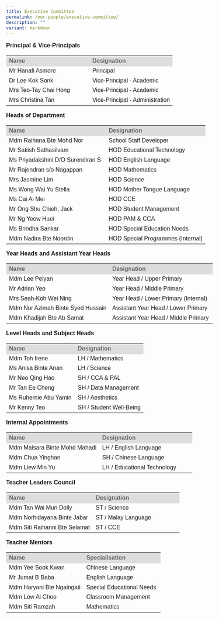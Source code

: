 ```yaml
---
title: Executive Committee
permalink: /our-people/executive-committee/
description: ""
variant: markdown
---
```

<p style="line-height:1.3; font-size:16px; font-family:Arial; text-align:justify;"><b>Principal &amp; Vice-Principals</b></p>

<table style="width: 580px">
	<colgroup><col style="width:50%"><col style="width:50%"></colgroup>
	<tbody><tr>
		<th style="line-height:1.3; font-size:16px; font-family:Arial; text-align:justify;background-color:#DDD; color:#666">Name</th>
		<th style="line-height:1.3; font-size:16px; font-family:Arial; text-align:justify;background-color:#DDD; color:#666">Designation</th>
	</tr>
	<tr>
		<td style="line-height:1.3; font-size:16px; font-family:Arial; text-align:justify;">Mr Hanafi Asmore</td> 
		<td style="line-height:1.3; font-size:16px; font-family:Arial; text-align:justify;">Principal</td>
	</tr>
	<tr>
		<td style="line-height:1.3; font-size:16px; font-family:Arial; text-align:justify;">Dr Lee Kok Sonk</td>
		<td style="line-height:1.3; font-size:16px; font-family:Arial; text-align:justify;">Vice-Principal - Academic</td>
	</tr>
	<tr>
		<td style="line-height:1.3; font-size:16px; font-family:Arial; text-align:justify;">Mrs Teo-Tay Chai Hong</td>
		<td style="line-height:1.3; font-size:16px; font-family:Arial; text-align:justify;">Vice-Principal - Academic</td>
	</tr>
	<tr>
		<td style="line-height:1.3; font-size:16px; font-family:Arial; text-align:justify;">Mrs Christina Tan</td>
		<td style="line-height:1.3; font-size:16px; font-family:Arial; text-align:justify;">Vice-Principal - Administration</td>
	</tr>
</tbody></table>

<p style="line-height:1.3; font-size:16px; font-family:Arial; text-align:justify;"><b>Heads of Department</b></p>

<table style="width: 580px">
	<colgroup><col style="width:50%"><col style="width:50%"></colgroup>
	<tbody><tr>
		<th style="line-height:1.3; font-size:16px; font-family:Arial; text-align:justify; background-color:#DDD; color:#666">Name</th>
		<th style="line-height:1.3; font-size:16px; font-family:Arial; text-align:justify; background-color:#DDD; color:#666">Designation</th>
	</tr>
	<tr>
		<td style="line-height:1.3; font-size:16px; font-family:Arial; text-align:justify;">Mdm Raihana Bte Mohd Nor</td>
		<td style="line-height:1.3; font-size:16px; font-family:Arial; text-align:justify;">School Staff Developer</td>
	</tr>
	<tr>
		<td style="line-height:1.3; font-size:16px; font-family:Arial; text-align:justify;">Mr Satiish Sathasilvam</td>
		<td style="line-height:1.3; font-size:16px; font-family:Arial; text-align:justify;">HOD Educational Technology</td>
	</tr>
	<tr>
		<td style="line-height:1.3; font-size:16px; font-family:Arial; text-align:justify;">Ms Priyadakshini D/O Surendiran S</td>
		<td style="line-height:1.3; font-size:16px; font-family:Arial; text-align:justify;">HOD English Language</td>
	</tr>
	<tr>
		<td style="line-height:1.3; font-size:16px; font-family:Arial; text-align:justify;">Mr Rajendran s/o Nagappan</td>
		<td style="line-height:1.3; font-size:16px; font-family:Arial; text-align:justify;">HOD Mathematics</td>
	</tr>
	<tr>
		<td style="line-height:1.3; font-size:16px; font-family:Arial; text-align:justify;">Mrs Jasmine Lim</td>
		<td style="line-height:1.3; font-size:16px; font-family:Arial; text-align:justify;">HOD Science</td>
	</tr>
	<tr>
		<td style="line-height:1.3; font-size:16px; font-family:Arial; text-align:justify;">Ms Wong Wai Yu Stella</td>
		<td style="line-height:1.3; font-size:16px; font-family:Arial; text-align:justify;">HOD Mother Tongue Language</td>
	</tr>
	<tr>
		<td style="line-height:1.3; font-size:16px; font-family:Arial; text-align:justify;">Ms Cai Ai Mei </td>
		<td style="line-height:1.3; font-size:16px; font-family:Arial; text-align:justify;">HOD CCE</td>
	</tr>
	<tr>
		<td style="line-height:1.3; font-size:16px; font-family:Arial; text-align:justify;">Mr Ong Shu Chieh, Jack</td>
		<td style="line-height:1.3; font-size:16px; font-family:Arial; text-align:justify;">HOD Student Management</td>
	</tr>
	<tr>
		<td style="line-height:1.3; font-size:16px; font-family:Arial; text-align:justify;">Mr Ng Yeow Huei</td>
		<td style="line-height:1.3; font-size:16px; font-family:Arial; text-align:justify;">HOD PAM &amp; CCA</td>
	</tr>
	<tr>
		<td style="line-height:1.3; font-size:16px; font-family:Arial; text-align:justify;">Ms Brindha Sankar</td>
		<td style="line-height:1.3; font-size:16px; font-family:Arial; text-align:justify;">HOD Special Education Needs</td>
	</tr>
	<tr>
		<td style="line-height:1.3; font-size:16px; font-family:Arial; text-align:justify;">Mdm Nadira Bte Noordin </td>
		<td style="line-height:1.3; font-size:16px; font-family:Arial; text-align:justify;">HOD Special Programmes (Internal)</td>
	</tr>
</tbody></table>

<p style="line-height:1.3; font-size:16px; font-family:Arial; text-align:justify;"><b>Year Heads and Assistant Year Heads</b></p>

<table style="width: 580px">
	<colgroup><col style="width:50%"><col style="width:50%"></colgroup>
	<tbody><tr>
		<th style="line-height:1.3; font-size:16px; font-family:Arial; text-align:justify; background-color:#DDD; color:#666">Name</th>
		<th style="line-height:1.3; font-size:16px; font-family:Arial; text-align:justify; background-color:#DDD; color:#666">Designation</th>
	</tr>
	<tr>
		<td style="line-height:1.3; font-size:16px; font-family:Arial; text-align:justify;">Mdm Lee Peiyan</td>
		<td style="line-height:1.3; font-size:16px; font-family:Arial; text-align:justify;">Year Head / Upper Primary</td>
	</tr>
	<tr>
		<td style="line-height:1.3; font-size:16px; font-family:Arial; text-align:justify;">Mr Adrian Yeo</td>
		<td style="line-height:1.3; font-size:16px; font-family:Arial; text-align:justify;">Year Head / Middle Primary</td>
	</tr>
	<tr>
		<td style="line-height:1.3; font-size:16px; font-family:Arial; text-align:justify;">Mrs Seah-Koh Wei Ning</td>
		<td style="line-height:1.3; font-size:16px; font-family:Arial; text-align:justify;">Year Head / Lower Primary (Internal)</td>
	</tr>
	<tr>
		<td style="line-height:1.3; font-size:16px; font-family:Arial; text-align:;">Mdm Nur Azimah Binte Syed Hussain</td>
		<td style="line-height:1.3; font-size:16px; font-family:Arial; text-align:justify;">Assistant Year Head / Lower Primary</td>
	</tr>
		<tr>
		<td style="line-height:1.3; font-size:16px; font-family:Arial; text-align:justify;">Mdm Khadijah Bte Ab Samat</td>
		<td style="line-height:1.3; font-size:16px; font-family:Arial; text-align:justify;">Assistant Year Head / Middle Primary </td>
	</tr>
</tbody></table>

<p style="line-height:1.3; font-size:16px; font-family:Arial; text-align:justify;"><b> Level Heads and Subject Heads </b></p>

<table style="width: 580px">
	<colgroup><col style="width:50%"><col style="width:50%"></colgroup>
	<tbody><tr>
		<th style="line-height:1.3; font-size:16px; font-family:Arial; text-align:justify;background-color:#DDD; color:#666">Name</th>
		<th style="line-height:1.3; font-size:16px; font-family:Arial; text-align:justify;background-color:#DDD; color:#666">Designation</th>
	</tr>
	<tr>
		<td style="line-height:1.3; font-size:16px; font-family:Arial; text-align:justify;">Mdm Toh Irene</td>
		<td style="line-height:1.3; font-size:16px; font-family:Arial; text-align:justify;">LH / Mathematics</td>
	</tr>
		<tr>
		<td style="line-height:1.3; font-size:16px; font-family:Arial; text-align:justify;">Ms Anisa Binte Anan</td>
		<td style="line-height:1.3; font-size:16px; font-family:Arial; text-align:justify;">LH / Science</td>
	</tr>
<tr>
<td style="line-height:1.3; font-size:16px; font-family:Arial; text-align:justify;">Mr Neo Qing Hao</td>
<td style="line-height:1.3; font-size:16px; font-family:Arial; text-align:justify;">SH / CCA &amp; PAL</td>
</tr>
<tr>
<td style="line-height:1.3; font-size:16px; font-family:Arial; text-align:justify;">Mr Tan Ee Cheng</td>
<td style="line-height:1.3; font-size:16px; font-family:Arial; text-align:justify;">SH / Data Management</td>
</tr>
<tr>
<td style="line-height:1.3; font-size:16px; font-family:Arial; text-align:justify;">Ms Ruhernie Abu Yamin</td>
<td style="line-height:1.3; font-size:16px; font-family:Arial; text-align:justify;">SH / Aesthetics</td>
</tr>
<tr>
<td style="line-height:1.3; font-size:16px; font-family:Arial; text-align:justify;">Mr Kenny Teo</td>
<td style="line-height:1.3; font-size:16px; font-family:Arial; text-align:justify;">SH / Student Well-Being</td>
</tr>
		
</tbody></table>

<p style="line-height:1.3; font-size:16px; font-family:Arial; text-align:justify;"><b>Internal Appointments</b></p>

<table style="width: 580px">
	<colgroup><col style="width:50%"><col style="width:50%"></colgroup>
	<tbody><tr>
		<th style="line-height:1.3; font-size:16px; font-family:Arial; text-align:justify; background-color:#DDD; color:#666">Name</th>
		<th style="line-height:1.3; font-size:16px; font-family:Arial; text-align:justify; background-color:#DDD; color:#666">Designation</th>
	</tr>
	<tr>
		<td style="line-height:1.3; font-size:16px; font-family:Arial; text-align:justify;">Mdm Maisara Binte Mohd Mahadi </td>
		<td style="line-height:1.3; font-size:16px; font-family:Arial; text-align:justify;">LH / English Language</td>
	</tr>
	<tr>
		<td style="line-height:1.3; font-size:16px; font-family:Arial; text-align:justify;">Mdm Chua Yinghan</td>
		<td style="line-height:1.3; font-size:16px; font-family:Arial; text-align:justify;">SH / Chinese Language</td>
	</tr>
	<tr>
		<td style="line-height:1.3; font-size:16px; font-family:Arial; text-align:justify;">Mdm Liew Min Yu </td>
		<td style="line-height:1.3; font-size:16px; font-family:Arial; text-align:justify;">LH / Educational Technology</td>
	</tr>
	
</tbody></table>

<p style="line-height:1.3; font-size:16px; font-family:Arial; text-align:justify;"><b>Teacher Leaders Council</b></p>

<table style="width: 580px">
	<colgroup><col style="width:50%"><col style="width:50%"></colgroup>
	<tbody><tr>
		<th style="line-height:1.3; font-size:16px; font-family:Arial; text-align:justify; background-color:#DDD; color:#666">Name</th>
		<th style="line-height:1.3; font-size:16px; font-family:Arial; text-align:justify; background-color:#DDD; color:#666">Designation</th>
	</tr>
	<tr>
		<td style="line-height:1.3; font-size:16px; font-family:Arial; text-align:justify;">Mdm Tan Wai Mun Dolly</td>
		<td style="line-height:1.3; font-size:16px; font-family:Arial; text-align:justify;">ST / Science</td>
	</tr>
	<tr>
		<td style="line-height:1.3; font-size:16px; font-family:Arial; text-align:justify;">Mdm Norhidayana Binte Jabar</td>
		<td style="line-height:1.3; font-size:16px; font-family:Arial; text-align:justify;">ST / Malay Language</td>
	</tr>
	<tr>
	<td style="line-height:1.3; font-size:16px; font-family:Arial; text-align:justify;">Mdm Siti Raihanni Bte Selamat</td>
	<td style="line-height:1.3; font-size:16px; font-family:Arial; text-align:justify;">ST / CCE</td>
	</tr>
</tbody></table>

<p style="line-height:1.3; font-size:16px; font-family:Arial; text-align:justify;"><b>Teacher Mentors</b></p>

<table style="width: 580px">
	<colgroup><col style="width:50%"><col style="width:50%"></colgroup>
	<tbody><tr>
		<th style="line-height:1.3; font-size:16px; font-family:Arial; text-align:justify; background-color:#DDD; color:#666">Name</th>
		<th style="line-height:1.3; font-size:16px; font-family:Arial; text-align:justify; background-color:#DDD; color:#666">Specialisation</th>
	</tr>
	<tr>
		<td style="line-height:1.3; font-size:16px; font-family:Arial; text-align:justify;">Mdm Yee Sook Kwan </td>
		<td style="line-height:1.3; font-size:16px; font-family:Arial; text-align:justify;">Chinese Language </td>
	</tr>
	<tr>
		<td style="line-height:1.3; font-size:16px; font-family:Arial; text-align:justify;">Mr Jumat B Baba</td>
		<td style="line-height:1.3; font-size:16px; font-family:Arial; text-align:justify;">English Language</td>
	</tr>
	<tr>
	<td style="line-height:1.3; font-size:16px; font-family:Arial; text-align:justify;">Mdm Haryani Bte Ngaingati</td>
	<td style="line-height:1.3; font-size:16px; font-family:Arial; text-align:justify;">Special Educational Needs</td>
	</tr>
	<tr>
	<td style="line-height:1.3; font-size:16px; font-family:Arial; text-align:justify;">Mdm Low Ai Choo</td>
	<td style="line-height:1.3; font-size:16px; font-family:Arial; text-align:justify;">Classroom Management</td>
	</tr>
	<tr>
	<td style="line-height:1.3; font-size:16px; font-family:Arial; text-align:justify;">Mdm Siti Ramzah </td>
	<td style="line-height:1.3; font-size:16px; font-family:Arial; text-align:justify;">Mathematics</td>
	</tr>
</tbody></table>